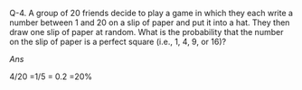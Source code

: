 Q-4. A group of 20 friends decide to play a game in which they each write a number
between 1 and 20 on a slip of paper and put it into a hat. They then draw one slip of paper
at random. What is the probability that the number on the slip of paper is a perfect square
(i.e., 1, 4, 9, or 16)?


_Ans_

4/20 =1/5 = 0.2 =20%
